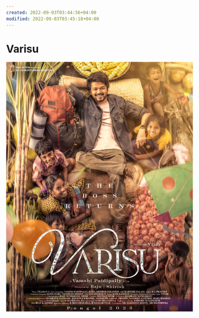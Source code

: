 ```yaml
---
created: 2022-09-03T03:44:56+04:00
modified: 2022-09-03T03:45:18+04:00
---
```


# Varisu

![Image](./c1870671b1e8739792ef9d9d693eca62.jpg)
